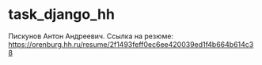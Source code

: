 # task_django_hh

Пискунов Антон Андреевич. Ссылка на резюме: https://orenburg.hh.ru/resume/2f1493feff0ec6ee420039ed1f4b664b614c38

